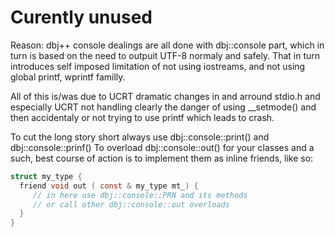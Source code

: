 # Curently unused

Reason: dbj++ console dealings are all done with dbj::console part, which in turn is based 
on the need to outpuit UTF-8 normaly and safely. That in turn introduces self imposed limitation of not using iostreams, and 
not using global printf, wprintf familly. 

All of this is/was due to UCRT dramatic changes in and arround stdio.h and especially UCRT 
not handling clearly the danger of using __setmode() and then accidentaly or not trying to use printf 
which leads to crash.

To cut the long story short always use dbj::console::print() and dbj::console::prinf()
To overload dbj::console::out() for your classes and a such, best course of action is to
implement them as inline friends, like so:

```c
struct my_type {
  friend void out ( const & my_type mt_) {
     // in here use dbj::console::PRN and its methods
     // or call other dbj::console::out overloads
  }
}
```
